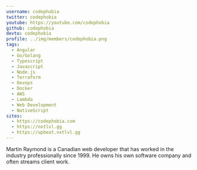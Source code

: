 ```yaml
---
username: codephobia
twitter: codephobia
youtube: https://youtube.com/codephobia
github: codephobia
devto: codephobia
profile: ../img/members/codephobia.png
tags:
  - Angular
  - Go/Golang
  - Typescript
  - Javascript
  - Node.js
  - Terraform
  - Devops
  - Docker
  - AWS
  - Lambda
  - Web Development
  - NativeScript
sites:
  - https://codephobia.com
  - https://nxtlvl.gg
  - https://upbeat.nxtlvl.gg
---
```


Martin Raymond is a Canadian web developer that has worked in the industry professionally since 1999. He owns his own software company and often streams client work.
